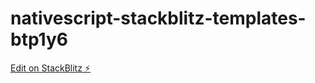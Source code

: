 # nativescript-stackblitz-templates-btp1y6

[Edit on StackBlitz ⚡️](https://stackblitz.com/edit/nativescript-stackblitz-templates-btp1y6)
